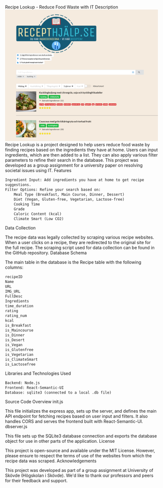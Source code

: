 Recipe Lookup - Reduce Food Waste with IT
Description
![Front page](https://github.com/MarcusLoppe/Recepthjalp/blob/master/img/Demo.PNG)
Recipe Lookup is a project designed to help users reduce food waste by finding recipes based on the ingredients they have at home. Users can input ingredients, which are then added to a list. They can also apply various filter parameters to refine their search in the database. This project was developed as a group assignment for a university paper on resolving societal issues using IT.
Features

    Ingredient Input: Add ingredients you have at home to get recipe suggestions.
    Filter Options: Refine your search based on:
        Meal Type (Breakfast, Main Course, Dinner, Dessert)
        Diet (Vegan, Gluten-free, Vegetarian, Lactose-free)
        Cooking Time
        Grade
        Caloric Content (kcal)
        Climate Smart (Low CO2)

Data Collection

The recipe data was legally collected by scraping various recipe websites. When a user clicks on a recipe, they are redirected to the original site for the full recipe. The scraping script used for data collection can be found in the GitHub repository.
Database Schema

The main table in the database is the Recipe table with the following columns:

    recipeID
    Name
    URL
    IMG_URL
    FullDesc
    Ingredients
    time_duration
    rating
    rating_num
    kcal
    is_Breakfast
    is_Maincourse
    is_Dinner
    is_Desert
    is_Vegan
    is_Glutenfree
    is_Vegetarian
    is_ClimateSmart
    is_Lactosefree

Libraries and Technologies Used

    Backend: Node.js
    Frontend: React-Semantic-UI
    Database: sqlite3 (connected to a local .db file)
 
Source Code Overview
init.js

This file initializes the express app, sets up the server, and defines the main API endpoint for fetching recipes based on user input and filters. It also handles CORS and serves the frontend built with React-Semantic-UI.
dbserver.js

This file sets up the SQLite3 database connection and exports the database object for use in other parts of the application. 
License

This project is open-source and available under the MIT License. However, please ensure to respect the terms of use of the websites from which the recipe data was scraped.
Acknowledgements

This project was developed as part of a group assignment at University of Skövde (Högskolan i Skövde). We'd like to thank our professors and peers for their feedback and support.
